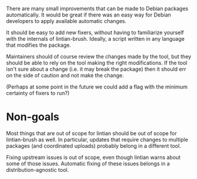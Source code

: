 There are many small improvements that can be made to Debian packages
automatically. It would be great if there was an easy way for Debian developers
to apply available automatic changes.

It should be easy to add new fixers, without having to familiarize yourself
with the internals of lintian-brush. Ideally, a script written in any language
that modifies the package.

Maintainers should of course review the changes made by the tool, but they should
be able to rely on the tool making the right modifications. If the tool isn't sure
about a change (i.e. it may break the package) then it should err on the side
of caution and not make the change.

(Perhaps at some point in the future we could add a flag with the minimum
certainty of fixers to run?)

Non-goals
=========

Most things that are out of scope for lintian should be out of scope for
lintian-brush as well. In particular, updates that require changes to multiple
packages (and coordinated uploads) probably belong in a different tool.

Fixing upstream issues is out of scope, even though lintian warns about some
of those issues. Automatic fixing of these issues belongs in a
distribution-agnostic tool.

